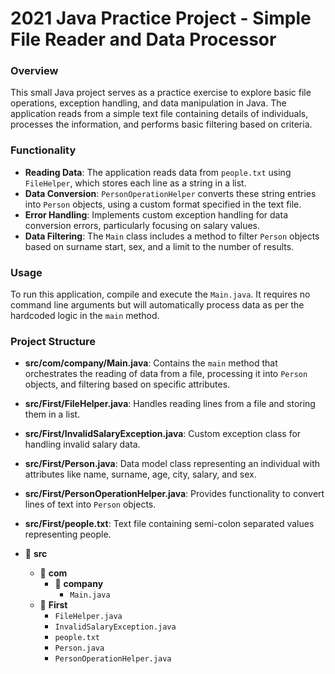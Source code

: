# 2021 Java Practice Project - Simple File Reader and Data Processor

### Overview

This small Java project serves as a practice exercise to explore basic file operations, exception handling, and data manipulation in Java. The application reads from a simple text file containing details of individuals, processes the information, and performs basic filtering based on criteria.

### Functionality

- **Reading Data**: The application reads data from `people.txt` using `FileHelper`, which stores each line as a string in a list.
- **Data Conversion**: `PersonOperationHelper` converts these string entries into `Person` objects, using a custom format specified in the text file.
- **Error Handling**: Implements custom exception handling for data conversion errors, particularly focusing on salary values.
- **Data Filtering**: The `Main` class includes a method to filter `Person` objects based on surname start, sex, and a limit to the number of results.

### Usage

To run this application, compile and execute the `Main.java`. It requires no command line arguments but will automatically process data as per the hardcoded logic in the `main` method.

### Project Structure

- **src/com/company/Main.java**: Contains the `main` method that orchestrates the reading of data from a file, processing it into `Person` objects, and filtering based on specific attributes.
- **src/First/FileHelper.java**: Handles reading lines from a file and storing them in a list.
- **src/First/InvalidSalaryException.java**: Custom exception class for handling invalid salary data.
- **src/First/Person.java**: Data model class representing an individual with attributes like name, surname, age, city, salary, and sex.
- **src/First/PersonOperationHelper.java**: Provides functionality to convert lines of text into `Person` objects.
- **src/First/people.txt**: Text file containing semi-colon separated values representing people.

- 📁 **src**
  - 📁 **com**
    - 📁 **company**
      - `Main.java`
  - 📁 **First**
    - `FileHelper.java`
    - `InvalidSalaryException.java`
    - `people.txt`
    - `Person.java`
    - `PersonOperationHelper.java`
